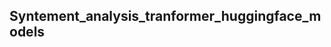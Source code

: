 ## Syntement_analysis_tranformer_huggingface_models
<!-- # python env =  3.8.10
# pytorch = 1.9.1+cpu
# pip install torch==1.9.1+cpu torchvision==0.10.1+cpu torchaudio==0.9.1 -f https://download.pytorch.org/whl/torch_stable.html
# transformers = 4.22.3
# pip install transformers==4.11.3 -->
